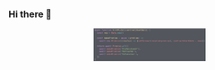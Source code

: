 <!-- ![Cover](https://github.com/moymat/moymat/blob/main/img/cover.png) -->

### Hi there 👋

<div style="display: flex; justify-content: center;">
<img src="https://github.com/moymat/moymat/blob/main/img/cover.png" alt="cover" style="width: 200px; opacity: 0.8;" />
</div>
<!--
**moymat/moymat** is a ✨ _special_ ✨ repository because its `README.md` (this file) appears on your GitHub profile.

Here are some ideas to get you started:

- 🔭 I’m currently working on ...
- 🌱 I’m currently learning ...
- 👯 I’m looking to collaborate on ...
- 🤔 I’m looking for help with ...
- 💬 Ask me about ...
- 📫 How to reach me: ...
- 😄 Pronouns: ...
- ⚡ Fun fact: ...
  -->
